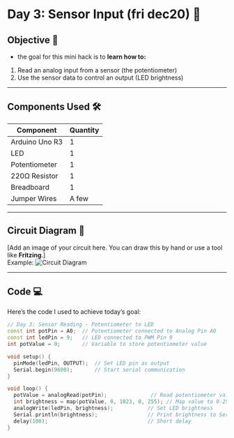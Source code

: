 # Day 3: Sensor Input (fri dec20) 🚀

## Objective 🎯

- the goal for this mini hack is to **learn how to:**
1. Read an analog input from a sensor (the potentiometer)
2. Use the sensor data to control an output (LED brightness)

---

## Components Used 🛠️
| **Component**        | **Quantity** |
|-----------------------|--------------|
| Arduino Uno R3        | 1            |
| LED                   | 1            |
| Potentiometer         | 1            |
| 220Ω Resistor         | 1            |
| Breadboard            | 1            |
| Jumper Wires          | A few        |

---

## Circuit Diagram 🔧
[Add an image of your circuit here. You can draw this by hand or use a tool like **Fritzing**.]  
Example:
![Circuit Diagram](Images/circuit_diagram.png)

---

## Code 💻
Here’s the code I used to achieve today’s goal:

```cpp
// Day 3: Sensor Reading - Potentiometer to LED
const int potPin = A0;  // Potentiometer connected to Analog Pin A0
const int ledPin = 9;   // LED connected to PWM Pin 9
int potValue = 0;       // Variable to store potentiometer value

void setup() {
  pinMode(ledPin, OUTPUT);  // Set LED pin as output
  Serial.begin(9600);       // Start serial communication
}

void loop() {
  potValue = analogRead(potPin);              // Read potentiometer value (0-1023)
  int brightness = map(potValue, 0, 1023, 0, 255); // Map value to 0-255 for PWM
  analogWrite(ledPin, brightness);           // Set LED brightness
  Serial.println(brightness);                // Print brightness to Serial Monitor
  delay(100);                                // Short delay
}

